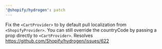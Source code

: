 ```yaml
---
'@shopify/hydrogen': patch
---
```


Fix the `<CartProvider>` to by default pull localization from `<ShopifyProvider>`. You can still override the countryCode by passing a prop directly to `<CartProvider>`. Resolves https://github.com/Shopify/hydrogen/issues/622
